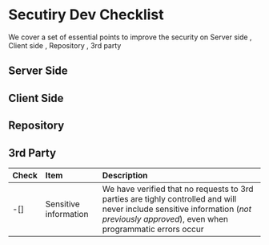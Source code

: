 # Secutiry Dev Checklist
We cover a set of essential points to improve the security on Server side , Client side , Repository , 3rd party 
## Server Side
## Client Side
## Repository
## 3rd Party
| Check|Item | Description| 
| -------------- | :--------- |:--------- |
|-[]|Sensitive information|We have verified that no requests to 3rd parties are tighly controlled and will never include sensitive information (*not previously approved*), even when programmatic errors occur|